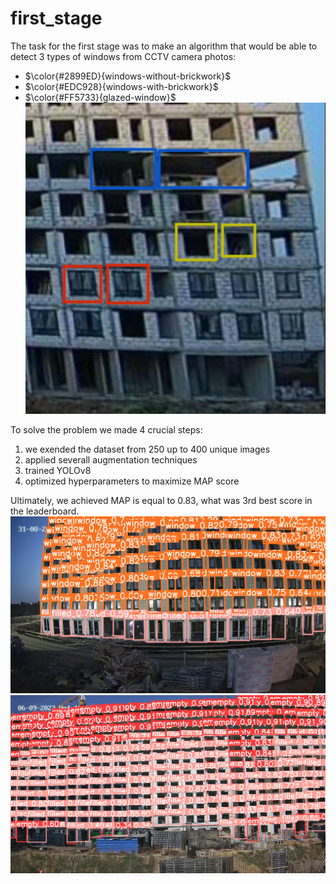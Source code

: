 # first_stage
The task for the first stage was to make an algorithm that would be able to detect 3 types of windows from CCTV camera photos:
- $\color{#2899ED}{windows-without-brickwork}$
- $\color{#EDC928}{windows-with-brickwork}$
- $\color{#FF5733}{glazed-window}$ <br/>
![alt text](https://github.com/REDISKA3000/urbancode_2023/blob/04953dedef63a8cd11c8281e4f37fc05b4bb8f2d/first_stage/sample_data/sample_house.jpg) <br/>

To solve the problem we made 4 crucial steps:
1. we exended the dataset from 250 up to 400 unique images
2. applied severall augmentation techniques
3. trained YOLOv8
4. optimized hyperparameters to maximize MAP score <br/>

Ultimately, we achieved MAP is equal to 0.83, what was 3rd best score in the leaderboard.
![alt text](https://github.com/REDISKA3000/urbancode_2023/blob/6287391fd32b8515c307fbec21a23198a081dd70/first_stage/results/21_14_12_06_790792-2023-08-31_34382.jpg)
![alt text](https://github.com/REDISKA3000/urbancode_2023/blob/6287391fd32b8515c307fbec21a23198a081dd70/first_stage/results/43_04_09_57_227749-2023-09-06_34977.jpg)
